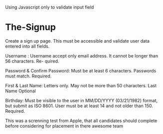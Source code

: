 Using Javascript only to validate input field

# The-Signup
Create a sign up page. This must be accessible and validate user data entered into  all fields.

Username : Username accept only email address. It cannot be longer than 56 characters. Re-
quired.

Password & Confirm Password: Must be at least 6 characters. Passwords must match. Required.

First & Last Name: Letters only. May not be more than 50 characters. Last Name Optional

Birthday: Must be visible to the user in MM/DD/YYYY (03/21/1982) format, but submit as ISO 
8601. User must be at least 14 and not older than 150. Required.

This was a screnning test from Apple, that all candidates should complete before considering for placement in there awesome team
